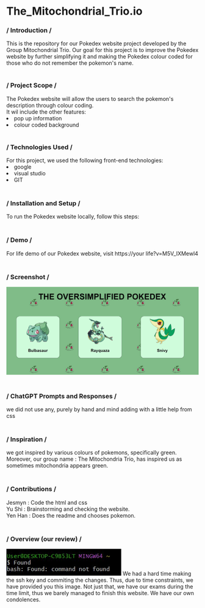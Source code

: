 # The_Mitochondrial_Trio.io
<h3> / Introduction / <br> </h3>
This is the repository for our Pokedex website project developed by the Group Mitochondrial Trio. Our goal for this project is to improve the Pokedex website by further simplifying it and making the Pokedex colour coded for those who do not remember the pokemon's name. <br> <br>
<h3>/ Project Scope / <br> </h3>
The Pokedex website will allow the users to search the pokemon's description through colour coding. <br>
It wil include the other features:  <li> pop up information </li> <li> colour coded background </li>
<br> <h3>/ Technologies Used / <br> </h3>
For this project, we used the following front-end technologies:  <od><li>google</li> <li>visual studio</li> <li>GIT</li> </od>
 <h3><br>/ Installation and Setup / <br> </h3>
To run the Pokedex website locally, follow this steps: 
<h3> <br>/ Demo / <br> </h3>
For life demo of our Pokedex website, visit https://your life?v=M5V_IXMewl4
<h3> <br>/ Screenshot / <br> </h3>
<img src="screenshot1.jpeg">
<h3> <br>/ ChatGPT Prompts and Responses / <br> </h3>
we did not use any, purely by hand and mind adding with a little help from css
<h3> <br>/ Inspiration / <br> </h3>
we got inspired by various colours of pokemons, specifically green. Moreover, our group name : The Mitochondria Trio, has inspired us as sometimes mitochondria appears green.
<h3> <br>/ Contributions / <br> </h3>
Jesmyn : Code the html and css <br>
Yu Shi : Brainstorming and checking the website. <br>
Yen Han : Does the readme and chooses pokemon. <br>
<h3> <br>/ Overview (our review) / <br> </h3>
<img src="found not found.jpeg">
We had a hard time making the ssh key and commiting the changes. Thus, due to time constraints, we have provided you this image.
Not just that, we have our exams during the time limit, thus we barely managed to finish this website. We have our own condolences.
